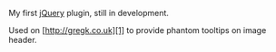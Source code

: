 My first [jQuery][0] plugin, still in development.

Used on [http://gregk.co.uk][1] to provide phantom tooltips on image header.

[0]: http://jquery.com
[1]: http://gregk.co.uk